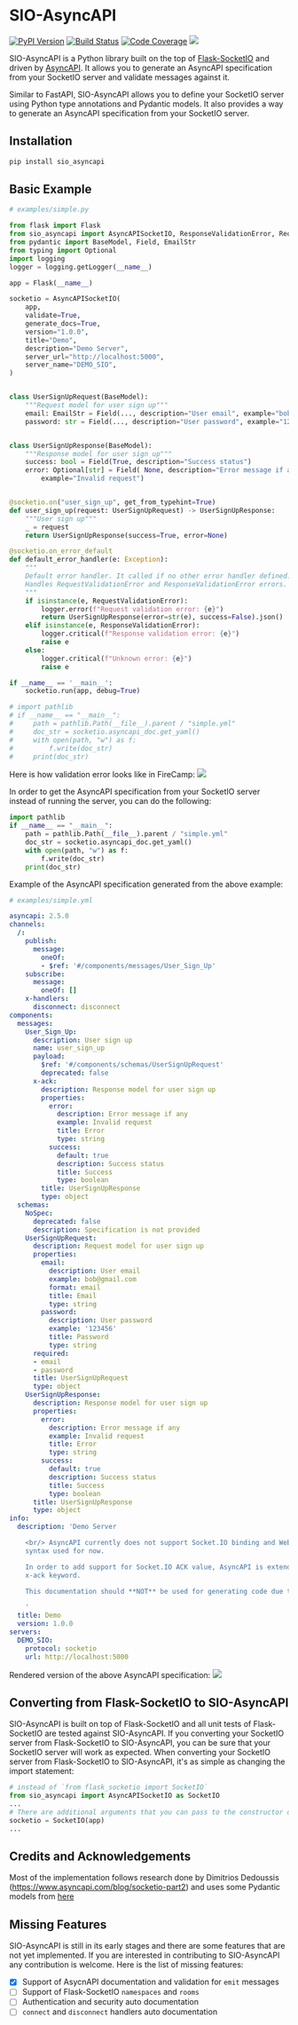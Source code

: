 SIO-AsyncAPI
============

[![PyPI Version][pypi-image]][pypi-url]
[![Build Status][build-image]][build-url]
[![Code Coverage][coverage-image]][coverage-url]
[![][versions-image]][versions-url]

<!-- Badges: -->

[pypi-image]: https://img.shields.io/pypi/v/sio_asyncapi
[pypi-url]: https://pypi.org/project/sio_asyncapi/
[build-image]: https://github.com/daler-rahimov/sio-asyncapi/actions/workflows/python-package.yml/badge.svg
[build-url]: https://github.com/daler-rahimov/sio-asyncapi/actions/workflows/python-package.yml
[coverage-image]: https://codecov.io/gh/daler-rahimov/sio-asyncapi/branch/develop/graph/badge.svg
[coverage-url]: https://app.codecov.io/gh/daler-rahimov/sio-asyncapi
[versions-image]: https://img.shields.io/pypi/pyversions/sio_asyncapi/
[versions-url]: https://pypi.org/project/sio_asyncapi/


SIO-AsyncAPI is a Python library built on the top of [Flask-SocketIO](https://flask-socketio.readthedocs.io/) and driven by [AsyncAPI](https://www.asyncapi.com/). It allows you to generate an AsyncAPI specification from your SocketIO server and validate messages against it.

Similar to FastAPI, SIO-AsyncAPI allows you to define your SocketIO server using Python type annotations and Pydantic models. It also provides a way to generate an AsyncAPI specification from your SocketIO server.


## Installation

```bash
pip install sio_asyncapi
```

## Basic Example

```py
# examples/simple.py

from flask import Flask
from sio_asyncapi import AsyncAPISocketIO, ResponseValidationError, RequestValidationError
from pydantic import BaseModel, Field, EmailStr
from typing import Optional
import logging
logger = logging.getLogger(__name__)

app = Flask(__name__)

socketio = AsyncAPISocketIO(
    app,
    validate=True,
    generate_docs=True,
    version="1.0.0",
    title="Demo",
    description="Demo Server",
    server_url="http://localhost:5000",
    server_name="DEMO_SIO",
)


class UserSignUpRequest(BaseModel):
    """Request model for user sign up"""
    email: EmailStr = Field(..., description="User email", example="bob@gmail.com")
    password: str = Field(..., description="User password", example="123456")


class UserSignUpResponse(BaseModel):
    """Response model for user sign up"""
    success: bool = Field(True, description="Success status")
    error: Optional[str] = Field( None, description="Error message if any",
        example="Invalid request")


@socketio.on("user_sign_up", get_from_typehint=True)
def user_sign_up(request: UserSignUpRequest) -> UserSignUpResponse:
    """User sign up"""
    _ = request
    return UserSignUpResponse(success=True, error=None)

@socketio.on_error_default
def default_error_handler(e: Exception):
    """
    Default error handler. It called if no other error handler defined.
    Handles RequestValidationError and ResponseValidationError errors.
    """
    if isinstance(e, RequestValidationError):
        logger.error(f"Request validation error: {e}")
        return UserSignUpResponse(error=str(e), success=False).json()
    elif isinstance(e, ResponseValidationError):
        logger.critical(f"Response validation error: {e}")
        raise e
    else:
        logger.critical(f"Unknown error: {e}")
        raise e

if __name__ == '__main__':
    socketio.run(app, debug=True)

# import pathlib
# if __name__ == "__main__":
#     path = pathlib.Path(__file__).parent / "simple.yml"
#     doc_str = socketio.asyncapi_doc.get_yaml()
#     with open(path, "w") as f:
#         f.write(doc_str)
#     print(doc_str)

```

Here is how validation error looks like in FireCamp:
![](https://github.com/daler-rahimov/sio-asyncapi/blob/master/doc/assets/20221219000309.png?raw=true)

In order to get the AsyncAPI specification from your SocketIO server instead of running the server, you can do the following:
```python
import pathlib
if __name__ == "__main__":
    path = pathlib.Path(__file__).parent / "simple.yml"
    doc_str = socketio.asyncapi_doc.get_yaml()
    with open(path, "w") as f:
        f.write(doc_str)
    print(doc_str)

```
Example of the AsyncAPI specification generated from the above example:
```yaml
# examples/simple.yml

asyncapi: 2.5.0
channels:
  /:
    publish:
      message:
        oneOf:
        - $ref: '#/components/messages/User_Sign_Up'
    subscribe:
      message:
        oneOf: []
    x-handlers:
      disconnect: disconnect
components:
  messages:
    User_Sign_Up:
      description: User sign up
      name: user_sign_up
      payload:
        $ref: '#/components/schemas/UserSignUpRequest'
        deprecated: false
      x-ack:
        description: Response model for user sign up
        properties:
          error:
            description: Error message if any
            example: Invalid request
            title: Error
            type: string
          success:
            default: true
            description: Success status
            title: Success
            type: boolean
        title: UserSignUpResponse
        type: object
  schemas:
    NoSpec:
      deprecated: false
      description: Specification is not provided
    UserSignUpRequest:
      description: Request model for user sign up
      properties:
        email:
          description: User email
          example: bob@gmail.com
          format: email
          title: Email
          type: string
        password:
          description: User password
          example: '123456'
          title: Password
          type: string
      required:
      - email
      - password
      title: UserSignUpRequest
      type: object
    UserSignUpResponse:
      description: Response model for user sign up
      properties:
        error:
          description: Error message if any
          example: Invalid request
          title: Error
          type: string
        success:
          default: true
          description: Success status
          title: Success
          type: boolean
      title: UserSignUpResponse
      type: object
info:
  description: 'Demo Server

    <br/> AsyncAPI currently does not support Socket.IO binding and Web Socket like
    syntax used for now.

    In order to add support for Socket.IO ACK value, AsyncAPI is extended with with
    x-ack keyword.

    This documentation should **NOT** be used for generating code due to these limitations.

    '
  title: Demo
  version: 1.0.0
servers:
  DEMO_SIO:
    protocol: socketio
    url: http://localhost:5000

```

Rendered version of the above AsyncAPI specification:
![](https://github.com/daler-rahimov/sio-asyncapi/blob/master/doc/assets/20221219000543.png?raw=true)

## Converting from Flask-SocketIO to SIO-AsyncAPI
SIO-AsyncAPI is built on top of Flask-SocketIO and all unit tests of Flask-SocketIO are tested against SIO-AsyncAPI. If you converting your SocketIO server from Flask-SocketIO to SIO-AsyncAPI, you can be sure that your SocketIO server will work as expected. When converting your SocketIO server from Flask-SocketIO to SIO-AsyncAPI, it's as simple as changing the import statement:

```python
# instead of `from flask_socketio import SocketIO`
from sio_asyncapi import AsyncAPISocketIO as SocketIO
...
# There are additional arguments that you can pass to the constructor of AsyncAPISocketIO
socketio = SocketIO(app)
...
```

## Credits and Acknowledgements
Most of the implementation follows research done by Dimitrios Dedoussis (https://www.asyncapi.com/blog/socketio-part2) and uses some Pydantic models from [here](https://github.com/albertnadal/asyncapi-schema-pydantic)

## Missing Features
SIO-AsyncAPI is still in its early stages and there are some features that are not yet implemented. If you are interested in contributing to SIO-AsyncAPI any contribution is welcome. Here is the list of missing features:

- [x] Support of AsycnAPI documentation and validation for `emit` messages
- [ ] Support of Flask-SocketIO `namespaces` and `rooms`
- [ ] Authentication and security auto documentation
- [ ] `connect` and `disconnect` handlers auto documentation
